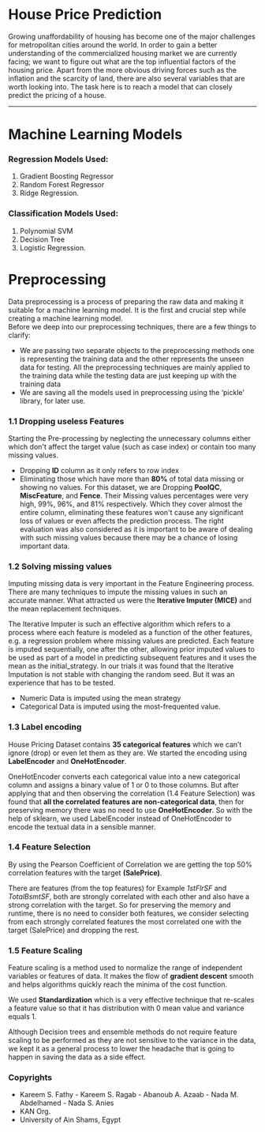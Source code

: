 # House Price Prediction
Growing unaffordability of housing has become one of the major challenges for metropolitan cities around the world. In order to gain a better understanding of the commercialized housing market we are currently facing; we want to figure out what are the top influential factors of the housing price. Apart from the more obvious driving forces such as the inflation and the scarcity of land, there are also several variables that are worth looking into. The task here is to reach a model that can closely predict the pricing of a house.

*** 

# Machine Learning Models 
### Regression Models Used: 
  1. Gradient Boosting Regressor
  2. Random Forest Regressor
  3. Ridge Regression.
### Classification Models Used:
  1. Polynomial SVM
  2. Decision Tree
  3. Logistic Regression.

# Preprocessing
Data preprocessing is a process of preparing the raw data and making it suitable for a machine learning model. It is the first and crucial step while creating a machine learning model.<br>
Before we deep into our preprocessing techniques, there are a few things to clarify:
  - We are passing two separate objects to the preprocessing methods one is representing the training data and the other represents the unseen data for testing. All the preprocessing techniques are mainly applied to the training data while the testing data are just keeping up with the training data
  - We are saving all the models used in preprocessing using the ‘pickle’ library, for later use.

### 1.1 Dropping useless Features
Starting the Pre-processing by neglecting the unnecessary columns either which don't affect the target value (such as case index) or contain too many missing values.

- Dropping **ID** column as it only refers to row index
- Eliminating those which have more than **80%** of total data missing or showing no values. For this dataset, we are Dropping **PoolQC**, **MiscFeature**, and **Fence**. Their Missing values percentages were very high, 99%, 96%, and 81% respectively. Which they cover almost the entire column, eliminating these features won't cause any significant loss of values or even affects the prediction process. The right evaluation was also considered as it is important to be aware of dealing with such missing values because there may be a chance of losing important data.

### 1.2 Solving missing values
Imputing missing data is very important in the Feature Engineering process. There are many techniques to impute the missing values in such an accurate manner. What attracted us were the **Iterative Imputer (MICE)** and the mean replacement techniques. 

The Iterative Imputer is such an effective algorithm which refers to a process where each feature is modeled as a function of the other features, e.g. a regression problem where missing values are predicted. Each feature is imputed sequentially, one after the other, allowing prior imputed values to be used as part of a model in predicting subsequent features and it uses the mean as the initial_strategy. In our trials it was found that the Iterative Imputation is not stable with changing the random seed. But it was an experience that has to be tested.
- Numeric Data is imputed using the mean strategy
- Categorical Data is imputed using the most-frequented value.

### 1.3 Label encoding
House Pricing Dataset contains **35 categorical features** which we can’t ignore (drop) or even let them as they are. We started the encoding using **LabelEncoder** and **OneHotEncoder**. 

OneHotEncoder converts each categorical value into a new categorical column and assigns a binary value of 1 or 0 to those columns. But after applying that and then observing the correlation (1.4 Feature Selection) was found that **all the correlated features are non-categorical data**, then for preserving memory there was no need to use **OneHotEncoder**. So with the help of sklearn, we used LabelEncoder instead of OneHotEncoder to encode the textual data in a sensible manner.

### 1.4 Feature Selection
By using the Pearson Coefficient of Correlation we are getting the top 50% correlation features with the target **(SalePrice)**. 

There are features (from the top features) for Example *1stFlrSF* and *TotalBsmtSF*, both are strongly correlated with each other and also have a strong correlation with the target. So for preserving the memory and runtime, there is no need to consider both features, we consider selecting from each strongly correlated features the most correlated one with the target (SalePrice) and dropping the rest.

### 1.5 Feature Scaling
Feature scaling is a method used to normalize the range of independent variables or features of data. It makes the flow of **gradient descent** smooth and helps algorithms quickly reach the minima of the cost function. 

We used **Standardization** which is a very effective technique that re-scales a feature value so that it has distribution with 0 mean value and variance equals 1. 

Although Decision trees and ensemble methods do not require feature scaling to be performed as they are not sensitive to the variance in the data, we kept it as a general process to lower the headache that is going to happen in saving the data as a side effect.

### Copyrights
- Kareem S. Fathy - Kareem S. Ragab - Abanoub A. Azaab - Nada M. Abdelhamed - Nada S. Anies
- KAN Org.
- University of Ain Shams, Egypt
